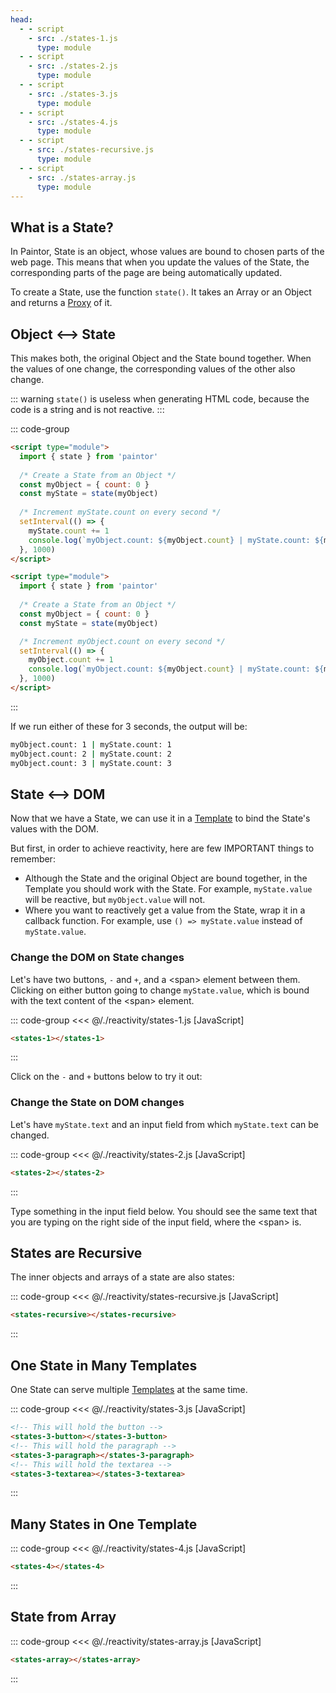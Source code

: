 ```yaml
---
head:
  - - script
    - src: ./states-1.js
      type: module
  - - script
    - src: ./states-2.js
      type: module
  - - script
    - src: ./states-3.js
      type: module
  - - script
    - src: ./states-4.js
      type: module
  - - script
    - src: ./states-recursive.js
      type: module
  - - script
    - src: ./states-array.js
      type: module
---
```


## What is a State?

In Paintor, State is an object, whose values are bound to chosen parts of the web page. This means
that when you update the values of the State, the corresponding parts of the page are being
automatically updated.

To create a State, use the function `state()`. It takes an Array or an Object and returns a
[Proxy](https://developer.mozilla.org/en-US/docs/Web/JavaScript/Reference/Global_Objects/Proxy) of it.

## Object <--> State

This makes both, the original Object and the State bound together.
When the values of one change, the corresponding values of the other also change.

::: warning
`state()` is useless when generating HTML code, because the code is a string and is not
reactive.
:::

::: code-group
```html [myObject -> myState, increment myState.count]
<script type="module">
  import { state } from 'paintor'
  
  /* Create a State from an Object */
  const myObject = { count: 0 }
  const myState = state(myObject)
   
  /* Increment myState.count on every second */
  setInterval(() => {
    myState.count += 1
    console.log(`myObject.count: ${myObject.count} | myState.count: ${myState.count}`)
  }, 1000)
</script>
```
```html [myObject -> myState, increment myObject.count]
<script type="module">
  import { state } from 'paintor'
  
  /* Create a State from an Object */
  const myObject = { count: 0 }
  const myState = state(myObject)

  /* Increment myObject.count on every second */
  setInterval(() => {
    myObject.count += 1
    console.log(`myObject.count: ${myObject.count} | myState.count: ${myState.count}`)
  }, 1000)
</script>
```
:::

If we run either of these for 3 seconds, the output will be:

```bash
myObject.count: 1 | myState.count: 1
myObject.count: 2 | myState.count: 2
myObject.count: 3 | myState.count: 3
```

## State <--> DOM

Now that we have a State, we can use it in a [Template](../templates/what-are-templates.md)
to bind the State's values with the DOM.

But first, in order to achieve reactivity, here are few IMPORTANT things to remember:

- Although the State and the original Object are bound together, in the Template you should work
  with the State. For example, `myState.value` will be reactive, but `myObject.value` will not.
- Where you want to reactively get a value from the State, wrap it in a callback function. For
  example, use `() => myState.value` instead of `myState.value`.

### Change the DOM on State changes

Let's have two buttons, `-` and `+`, and a \<span\> element between them. Clicking on either button
going to change `myState.value`, which is bound with the text content of the \<span\> element.

::: code-group
<<< @/./reactivity/states-1.js [JavaScript]
```html [HTML]
<states-1></states-1>
```
:::

Click on the `-` and `+` buttons below to try it out:

<div class="example">
  <p></p>
  <states-1></states-1>
  <p></p>
</div>

### Change the State on DOM changes

Let's have `myState.text` and an input field from which `myState.text` can be changed.

::: code-group
<<< @/./reactivity/states-2.js [JavaScript]
```html [HTML]
<states-2></states-2>
```
:::

Type something in the input field below. You should see the same text that you are
typing on the right side of the input field, where the \<span\> is.

<div class="example">
  <p></p>
  <states-2></states-2>
  <p></p>
</div>

## States are Recursive

The inner objects and arrays of a state are also states:

::: code-group
<<< @/./reactivity/states-recursive.js [JavaScript]
```html [HTML]
<states-recursive></states-recursive>
```
:::

<div class="example">
  <p></p>
  <states-recursive></states-recursive>
  <p></p>
</div>

## One State in Many Templates

One State can serve multiple [Templates](../templates/what-are-templates.md) at the same time.

::: code-group
<<< @/./reactivity/states-3.js [JavaScript]
```html [HTML]
<!-- This will hold the button -->
<states-3-button></states-3-button>
<!-- This will hold the paragraph -->
<states-3-paragraph></states-3-paragraph>
<!-- This will hold the textarea -->
<states-3-textarea></states-3-textarea>
```
:::

<div class="example">
  <p></p>
  <states-3-button></states-3-button>
  <states-3-paragraph></states-3-paragraph>
  <states-3-textarea></states-3-textarea>
  <p></p>
</div>

## Many States in One Template

::: code-group
<<< @/./reactivity/states-4.js [JavaScript]
```html [HTML]
<states-4></states-4>
```
:::

<div class="example">
  <p></p>
  <states-4></states-4>
  <p></p>
</div>

## State from Array

::: code-group
<<< @/./reactivity/states-array.js [JavaScript]
```html [HTML]
<states-array></states-array>
```
:::

<div class="example">
  <p></p>
  <states-array></states-array>
  <p></p>
</div>
